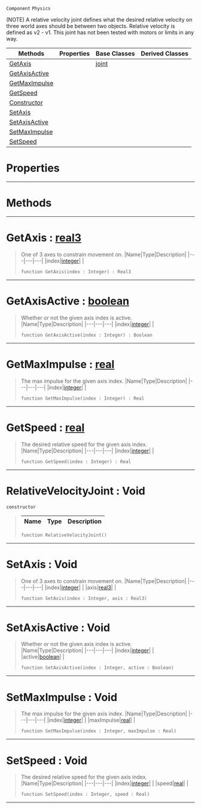  `Component` `Physics`



(NOTE) A relative velocity joint defines what the desired relative velocity on three world axes should be between two objects. Relative velocity is defined as v2 - v1. This joint has not been tested with motors or limits in any way.

|Methods|Properties|Base Classes|Derived Classes|
|---|---|---|---|
|[ GetAxis](https://github.com/ArendDanielek/ZeroDocsTest/blob/master/code_reference/class_reference/relativevelocityjoint.markdown#getaxis-zero-engine-docu)| |[joint](https://github.com/ArendDanielek/ZeroDocsTest/blob/master/code_reference/class_reference/joint.markdown)| |
|[ GetAxisActive](https://github.com/ArendDanielek/ZeroDocsTest/blob/master/code_reference/class_reference/relativevelocityjoint.markdown#getaxisactive-zero-engin)| | | |
|[ GetMaxImpulse](https://github.com/ArendDanielek/ZeroDocsTest/blob/master/code_reference/class_reference/relativevelocityjoint.markdown#getmaximpulse-zero-engin)| | | |
|[ GetSpeed](https://github.com/ArendDanielek/ZeroDocsTest/blob/master/code_reference/class_reference/relativevelocityjoint.markdown#getspeed-zero-engine-doc)| | | |
|[ Constructor](https://github.com/ArendDanielek/ZeroDocsTest/blob/master/code_reference/class_reference/relativevelocityjoint.markdown#relativevelocityjoint-vo)| | | |
|[ SetAxis](https://github.com/ArendDanielek/ZeroDocsTest/blob/master/code_reference/class_reference/relativevelocityjoint.markdown#setaxis-void)| | | |
|[ SetAxisActive](https://github.com/ArendDanielek/ZeroDocsTest/blob/master/code_reference/class_reference/relativevelocityjoint.markdown#setaxisactive-void)| | | |
|[ SetMaxImpulse](https://github.com/ArendDanielek/ZeroDocsTest/blob/master/code_reference/class_reference/relativevelocityjoint.markdown#setmaximpulse-void)| | | |
|[ SetSpeed](https://github.com/ArendDanielek/ZeroDocsTest/blob/master/code_reference/class_reference/relativevelocityjoint.markdown#setspeed-void)| | | |


 #  Properties


---  
 #  Methods


---  
 #  GetAxis : [real3](https://github.com/ArendDanielek/ZeroDocsTest/blob/master/code_reference/zilch_base_types/real3.markdown)

> One of 3 axes to constrain movement on.
> |Name|Type|Description|
> |---|---|---|
> |index|[integer](https://github.com/ArendDanielek/ZeroDocsTest/blob/master/code_reference/zilch_base_types/integer.markdown)| |
> ``` lang=cpp, name=Zilch
> function GetAxis(index : Integer) : Real3
> ``` 


---  
 #  GetAxisActive : [boolean](https://github.com/ArendDanielek/ZeroDocsTest/blob/master/code_reference/zilch_base_types/boolean.markdown)

> Whether or not the given axis index is active.
> |Name|Type|Description|
> |---|---|---|
> |index|[integer](https://github.com/ArendDanielek/ZeroDocsTest/blob/master/code_reference/zilch_base_types/integer.markdown)| |
> ``` lang=cpp, name=Zilch
> function GetAxisActive(index : Integer) : Boolean
> ``` 


---  
 #  GetMaxImpulse : [real](https://github.com/ArendDanielek/ZeroDocsTest/blob/master/code_reference/zilch_base_types/real.markdown)

> The max impulse for the given axis index.
> |Name|Type|Description|
> |---|---|---|
> |index|[integer](https://github.com/ArendDanielek/ZeroDocsTest/blob/master/code_reference/zilch_base_types/integer.markdown)| |
> ``` lang=cpp, name=Zilch
> function GetMaxImpulse(index : Integer) : Real
> ``` 


---  
 #  GetSpeed : [real](https://github.com/ArendDanielek/ZeroDocsTest/blob/master/code_reference/zilch_base_types/real.markdown)

> The desired relative speed for the given axis index.
> |Name|Type|Description|
> |---|---|---|
> |index|[integer](https://github.com/ArendDanielek/ZeroDocsTest/blob/master/code_reference/zilch_base_types/integer.markdown)| |
> ``` lang=cpp, name=Zilch
> function GetSpeed(index : Integer) : Real
> ``` 


---  
 #  RelativeVelocityJoint : Void

 `constructor`

> 
> |Name|Type|Description|
> |---|---|---|
> ``` lang=cpp, name=Zilch
> function RelativeVelocityJoint()
> ``` 


---  
 #  SetAxis : Void

> One of 3 axes to constrain movement on.
> |Name|Type|Description|
> |---|---|---|
> |index|[integer](https://github.com/ArendDanielek/ZeroDocsTest/blob/master/code_reference/zilch_base_types/integer.markdown)| |
> |axis|[real3](https://github.com/ArendDanielek/ZeroDocsTest/blob/master/code_reference/zilch_base_types/real3.markdown)| |
> ``` lang=cpp, name=Zilch
> function SetAxis(index : Integer, axis : Real3)
> ``` 


---  
 #  SetAxisActive : Void

> Whether or not the given axis index is active.
> |Name|Type|Description|
> |---|---|---|
> |index|[integer](https://github.com/ArendDanielek/ZeroDocsTest/blob/master/code_reference/zilch_base_types/integer.markdown)| |
> |active|[boolean](https://github.com/ArendDanielek/ZeroDocsTest/blob/master/code_reference/zilch_base_types/boolean.markdown)| |
> ``` lang=cpp, name=Zilch
> function SetAxisActive(index : Integer, active : Boolean)
> ``` 


---  
 #  SetMaxImpulse : Void

> The max impulse for the given axis index.
> |Name|Type|Description|
> |---|---|---|
> |index|[integer](https://github.com/ArendDanielek/ZeroDocsTest/blob/master/code_reference/zilch_base_types/integer.markdown)| |
> |maxImpulse|[real](https://github.com/ArendDanielek/ZeroDocsTest/blob/master/code_reference/zilch_base_types/real.markdown)| |
> ``` lang=cpp, name=Zilch
> function SetMaxImpulse(index : Integer, maxImpulse : Real)
> ``` 


---  
 #  SetSpeed : Void

> The desired relative speed for the given axis index.
> |Name|Type|Description|
> |---|---|---|
> |index|[integer](https://github.com/ArendDanielek/ZeroDocsTest/blob/master/code_reference/zilch_base_types/integer.markdown)| |
> |speed|[real](https://github.com/ArendDanielek/ZeroDocsTest/blob/master/code_reference/zilch_base_types/real.markdown)| |
> ``` lang=cpp, name=Zilch
> function SetSpeed(index : Integer, speed : Real)
> ``` 


---  
 
  
  
  
  
  
  
  

 